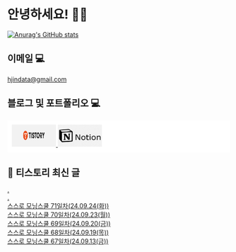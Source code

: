 # 안녕하세요! 🙋‍♂️

[![Anurag's GitHub stats](https://github-readme-stats.vercel.app/api?username=HGJin)](https://github.com/anuraghazra/github-readme-stats)
<!--
[![Top Langs](https://github-readme-stats.vercel.app/api/top-langs/?username=HGJin&layout=compact&hide=r,jupyter%20notebook,c%23&exclude_repo=roharui.github.io)](https://github.com/anuraghazra/github-readme-stats)
-->
<!--
## 이런 환경에 익숙해요✍🏼

## 언어

<p>
  <img alt="" src= "https://img.shields.io/badge/JavaScript-F7DF1E?style=flat-square&logo=JavaScript&logoColor=white"/> 
  <img alt="" src= "https://img.shields.io/badge/TypeScript-black?logo=typescript&logoColor=blue"/>
</p>
-->
## 이메일 💻

hjindata@gmail.com

## 블로그 및 포트폴리오 💻

<div style="display: flex; flex-direction: row;background-color: white;padding: 10px;">
    <div style="margin-right: 10px;">
        <a href="https://hjindata.tistory.com/">
            <img src="https://github.com/HGJin/tistory/blob/main/logo/tistory1.png?raw=true" width="100" height="50" />
        </a>
        <a href="https://adventurous-pamphlet-28c.notion.site/DA-Data-Analyst-d609592479e144c9ba8ea716122ef05c/">
            <img src="https://github.com/HGJin/tistory/blob/e35e6767cef7d139a31c75581ae47e5a76940263/logo/notion.png?raw=true" width="100" height="50" />
        </a>
    </div>
</div>

## 📝 티스토리 최신 글

<a href=https://hjindata.tistory.com/356>.</a></br><a href=https://hjindata.tistory.com/353>.</a></br><a href=https://hjindata.tistory.com/352>스스로 모닝스쿨 71일차(24.09.24(화))</a></br><a href=https://hjindata.tistory.com/351>스스로 모닝스쿨 70일차(24.09.23(월))</a></br><a href=https://hjindata.tistory.com/350>스스로 모닝스쿨 69일차(24.09.20(금))</a></br><a href=https://hjindata.tistory.com/349>스스로 모닝스쿨 68일차(24.09.19(목))</a></br><a href=https://hjindata.tistory.com/344>스스로 모닝스쿨 67일차(24.09.13(금))</a></br>